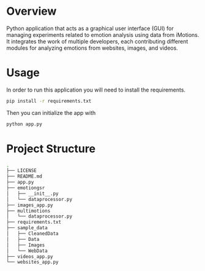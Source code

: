 # Overview

Python application that acts as a graphical user interface (GUI) for managing experiments related to emotion analysis using data from iMotions. It integrates the work of multiple developers, each contributing different modules for analyzing emotions from websites, images, and videos. 

# Usage 

In order to run this application you will need to install the requirements.

```bash
pip install -r requirements.txt
```

Then you can initialize the app with

```bash
python app.py
```

# Project Structure

```bash
.
├── LICENSE
├── README.md
├── app.py
├── emotiongsr
│   ├── __init__.py
│   └── dataprocessor.py
├── images_app.py
├── multimotions
│   └── dataprocessor.py
├── requirements.txt
├── sample_data
│   ├── CleanedData
│   ├── Data
│   ├── Images
│   └── WebData
├── videos_app.py
└── websites_app.py
```

